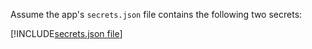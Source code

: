 ---
---
Assume the app's `secrets.json` file contains the following two secrets:

[!INCLUDE[secrets.json file](secrets-json-file.md)]
